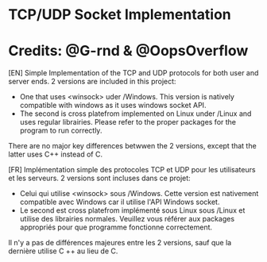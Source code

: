 # TCP/UDP Socket Implementation


Credits: @G-rnd & @OopsOverflow
=============================================

[EN]
Simple Implementation of the TCP and UDP protocols for both user and server ends.
2 versions are included in this project:
- One that uses \<winsock> uder /Windows. This version is natively compatible with windows
  as it uses windows socket API. 
- The second is cross platefrom implemented on Linux under /Linux and uses regular librairies.
  Please refer to the proper packages for the program to run correctly.
  
There are no major key differences betwwen the 2 versions, except that the latter uses C++ instead of C.


  
[FR]
Implémentation simple des protocoles TCP et UDP pour les utilisateurs et les serveurs.
2 versions sont incluses dans ce projet:
- Celui qui utilise \<winsock> sous /Windows. Cette version est nativement compatible avec Windows
  car il utilise l'API Windows socket.
- Le second est cross platefrom implémenté sous Linux sous /Linux et utilise des librairies normales.
  Veuillez vous référer aux packages appropriés pour que programme fonctionne correctement.
  
Il n'y a pas de différences majeures entre les 2 versions, sauf que la dernière utilise C ++ au lieu de C.
